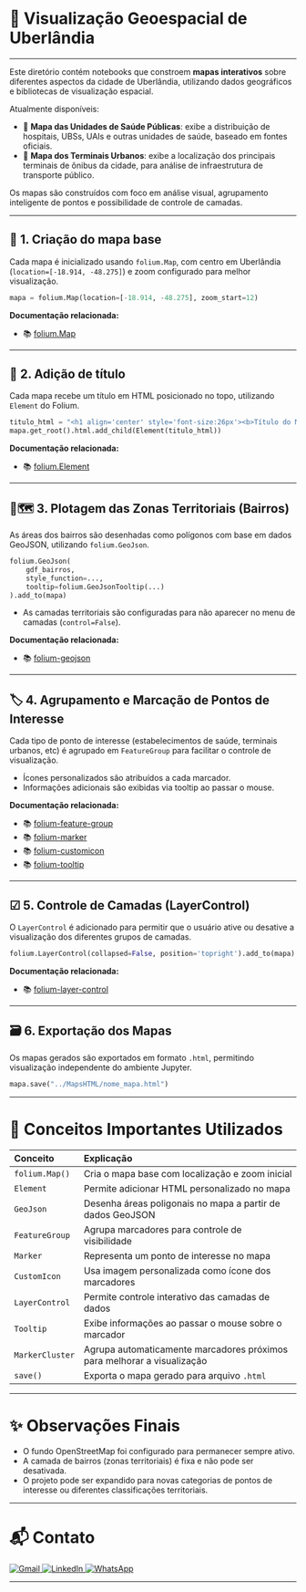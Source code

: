 
# 📝 Visualização Geoespacial de Uberlândia

---

Este diretório contém notebooks que constroem **mapas interativos** sobre diferentes aspectos da cidade de Uberlândia, utilizando dados geográficos e bibliotecas de visualização espacial.

Atualmente disponíveis:

- 🏥 **Mapa das Unidades de Saúde Públicas**: exibe a distribuição de hospitais, UBSs, UAIs e outras unidades de saúde, baseado em fontes oficiais.
- 🚌 **Mapa dos Terminais Urbanos**: exibe a localização dos principais terminais de ônibus da cidade, para análise de infraestrutura de transporte público.

Os mapas são construídos com foco em análise visual, agrupamento inteligente de pontos e possibilidade de controle de camadas.

---

## 📍 1. Criação do mapa base

Cada mapa é inicializado usando `folium.Map`, com centro em Uberlândia (`location=[-18.914, -48.275]`) e zoom configurado para melhor visualização.

```python
mapa = folium.Map(location=[-18.914, -48.275], zoom_start=12)
```

**Documentação relacionada:**
- 📚 [folium.Map](https://python-visualization.github.io/folium/latest/user_guide/quickstart.html#Map)

---

## 📝 2. Adição de título

Cada mapa recebe um título em HTML posicionado no topo, utilizando `Element` do Folium.

```python
titulo_html = "<h1 align='center' style='font-size:26px'><b>Título do Mapa</b></h1>"
mapa.get_root().html.add_child(Element(titulo_html))
```

**Documentação relacionada:**
- 📚 [folium.Element](https://python-visualization.github.io/folium/latest/user_guide/elements.html)

---

## 📍🗺️ 3. Plotagem das Zonas Territoriais (Bairros)

As áreas dos bairros são desenhadas como polígonos com base em dados GeoJSON, utilizando `folium.GeoJson`.

```python
folium.GeoJson(
    gdf_bairros,
    style_function=...,
    tooltip=folium.GeoJsonTooltip(...)
).add_to(mapa)
```

- As camadas territoriais são configuradas para não aparecer no menu de camadas (`control=False`).

**Documentação relacionada:**
- 📚 [folium-geojson](https://python-visualization.github.io/folium/latest/user_guide/geojson/geojson.html)

---

## 🏷️ 4. Agrupamento e Marcação de Pontos de Interesse

Cada tipo de ponto de interesse (estabelecimentos de saúde, terminais urbanos, etc) é agrupado em `FeatureGroup` para facilitar o controle de visualização.

- Ícones personalizados são atribuídos a cada marcador.
- Informações adicionais são exibidas via tooltip ao passar o mouse.

**Documentação relacionada:**
- 📚 [folium-feature-group](https://python-visualization.github.io/folium/latest/user_guide/folium_features.html#featuregroup)
- 📚 [folium-marker](https://python-visualization.github.io/folium/latest/user_guide/markers.html)
- 📚 [folium-customicon](https://python-visualization.github.io/folium/latest/user_guide/markers.html#custom-icon)
- 📚 [folium-tooltip](https://python-visualization.github.io/folium/latest/user_guide/markers.html#tooltip)

---

## ☑ 5. Controle de Camadas (LayerControl)

O `LayerControl` é adicionado para permitir que o usuário ative ou desative a visualização dos diferentes grupos de camadas.

```python
folium.LayerControl(collapsed=False, position='topright').add_to(mapa)
```

**Documentação relacionada:**
- 📚 [folium-layer-control](https://python-visualization.github.io/folium/latest/user_guide/ui_elements/layer_control.html)

---

## 🗃️ 6. Exportação dos Mapas

Os mapas gerados são exportados em formato `.html`, permitindo visualização independente do ambiente Jupyter.

```python
mapa.save("../MapsHTML/nome_mapa.html")
```

---

# 📖 Conceitos Importantes Utilizados

| Conceito             | Explicação                                                                 |
|:---------------------|:--------------------------------------------------------------------------|
| `folium.Map()`        | Cria o mapa base com localização e zoom inicial                           |
| `Element`             | Permite adicionar HTML personalizado no mapa                             |
| `GeoJson`             | Desenha áreas poligonais no mapa a partir de dados GeoJSON                |
| `FeatureGroup`        | Agrupa marcadores para controle de visibilidade                          |
| `Marker`              | Representa um ponto de interesse no mapa                                 |
| `CustomIcon`          | Usa imagem personalizada como ícone dos marcadores                       |
| `LayerControl`        | Permite controle interativo das camadas de dados                         |
| `Tooltip`             | Exibe informações ao passar o mouse sobre o marcador                     |
| `MarkerCluster`       | Agrupa automaticamente marcadores próximos para melhorar a visualização |
| `save()`              | Exporta o mapa gerado para arquivo `.html`                               |

---

# ✨ Observações Finais

- O fundo OpenStreetMap foi configurado para permanecer sempre ativo.
- A camada de bairros (zonas territoriais) é fixa e não pode ser desativada.
- O projeto pode ser expandido para novas categorias de pontos de interesse ou diferentes classificações territoriais.

---

# 📬 Contato

<p align="left">
  <a href="mailto:leandro.nanndo@gmail.com" title="Gmail">
    <img src="https://img.shields.io/badge/-Gmail-FF0000?style=flat-square&labelColor=FF0000&logo=gmail&logoColor=white" alt="Gmail"/>
  </a>
  <a href="https://www.linkedin.com/in/leandroornelas/" title="LinkedIn">
    <img src="https://img.shields.io/badge/-Linkedin-0e76a8?style=flat-square&logo=Linkedin&logoColor=white" alt="LinkedIn"/>
  </a>
  <a href="https://api.whatsapp.com/send?phone=5534991949009" title="WhatsApp">
    <img src="https://img.shields.io/badge/-WhatsApp-25d366?style=flat-square&labelColor=25d366&logo=whatsapp&logoColor=white" alt="WhatsApp"/>
  </a>
</p>

---
